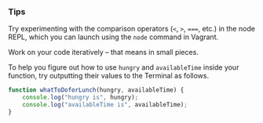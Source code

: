 ### Tips

Try experimenting with the comparison operators (`<`, `>`, `===`, etc.) in the node REPL, which you can launch using the `node` command in Vagrant.

Work on your code iteratively – that means in small pieces. 

To help you figure out how to use `hungry` and `availableTime` inside your function, try outputting their values to the Terminal as follows.

```javascript
function whatToDoforLunch(hungry, availableTime) {
	console.log("hungry is", hungry);
	console.log("availableTime is", availableTime);
}
```
